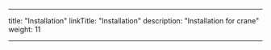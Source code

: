 
---
title: "Installation"
linkTitle: "Installation"
description: "Installation for crane"
weight: 11

---